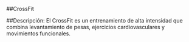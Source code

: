##CrossFit

##Descripción:
El CrossFit es un entrenamiento de alta intensidad que combina levantamiento de pesas, ejercicios cardiovasculares y movimientos funcionales.
